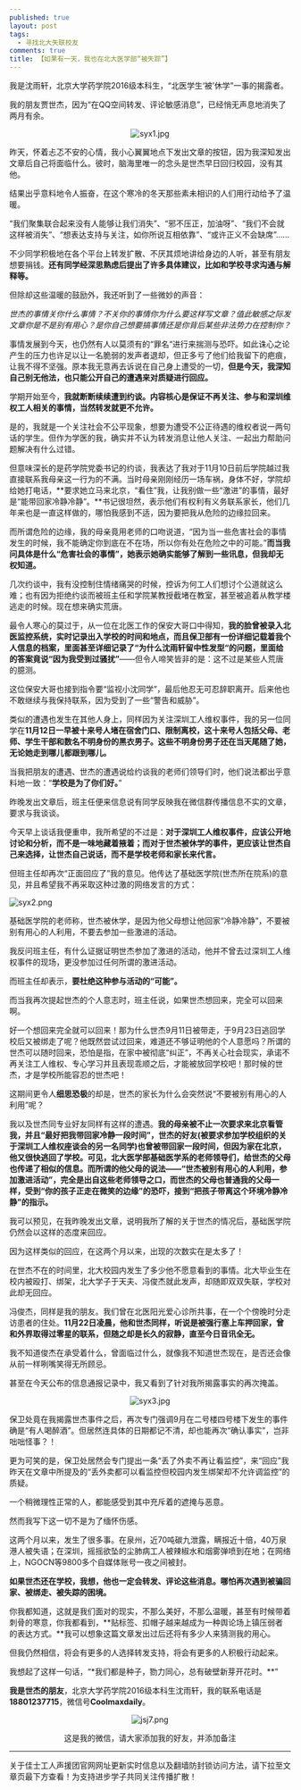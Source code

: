 ```yaml
---
published: true
layout: post
tags: 
  - 寻找北大失联校友
comments: true
title: 【如果有一天，我也在北大医学部“被失踪”】
---
```


我是沈雨轩，北京大学药学院2016级本科生，“北医学生‘被’休学”一事的揭露者。

我的朋友贾世杰，因为“在QQ空间转发、评论敏感消息”，已经悄无声息地消失了两月有余。

<p align="center"><img src="https://i.loli.net/2018/11/29/5bfff3ffc9fde.jpg" alt="syx1.jpg" title="syx1.jpg" /></p>


昨天，怀着忐忑不安的心情，我小心翼翼地点下发出文章的按钮，因为我深知发出文章后自己将面临什么。彼时，脑海里唯一的念头是世杰早日回归校园，没有其他。

结果出乎意料地令人振奋，在这个寒冷的冬天那些素未相识的人们用行动给予了温暖。

“我们聚集联合起来没有人能够让我们消失”、“邪不压正，加油呀”、“我们不会就这样被消失”、“想表达支持与关注，如你所说互相依靠”、“或许正义不会缺席”……

不少同学积极地在各个平台上转发扩散、不厌其烦地讲给身边的人听，甚至有朋友想要捐钱。**还有同学经深思熟虑后提出了许多具体建议，比如和学校寻求沟通与解释等。**

但除却这些温暖的鼓励外，我还听到了一些微妙的声音：

*世杰的事情关你什么事情？不关你的事情你为什么要这样写文章？值此敏感之际发文章你是不是别有用心？是你自己想要搞事情还是你背后某些非法势力在控制你？*

事情发展到今天，也仍然有人以莫须有的“罪名“进行来揣测与恐吓。如此诛心之论产生的压力也许足以让一名脆弱的发声者退却，但正多亏了他们给我留下的疤痕，让我不得不坚强。原本我无意再去诉说在自己身上遭受的一切，**但是今天，我深知自己别无他法，也只能公开自己的遭遇来对质疑进行回应。**

学期开始至今，**我就断断续续遭到约谈。内容核心是保证不再关注、参与和深圳维权工人相关的事情，当然转发就更不允许。**

是的，我就是一个关注社会不公平现象，想要为遭受不公正待遇的维权者说一两句话的学生。但作为学医的我，确实并不认为转发消息让他人关注、一起出力帮助问题解决有什么过错。

但意味深长的是药学院党委书记的约谈，我表达了我对于11月10日前后学院越过我直接联系我母亲这一行为的不满。当时母亲刚刚经历一场车祸，身体不好，学院却给她打电话，**要求她立马来北京，“看住”我，让我别做一些“激进”的事情，最好是“能带回家冷静冷静”。**书记很坦然，表示他们有权利有义务联系家长，他们几年来也是一直这样做的，哪怕我感到不适，因为要把我从危险的边缘拉回来。

而所谓危险的边缘，我的母亲竟用老师的口吻说道，“因为当一些危害社会的事情发生的时候，我不能确定你到底在不在场，所以你有处在危险之中的可能。”**而当我问具体是什么“危害社会的事情”，她表示她确实能够了解到一些讯息，但我却无权知道。**

几次约谈中，我有没控制住情绪痛哭的时候，控诉为何工人们想讨个公道就这么难；也有因为拒绝约谈而被班主任和学院某教授截堵在教室，甚至被追着从教学楼逃走的时候。现在想来确实荒唐。

最令人寒心的莫过于，从一位在北医工作的保安大哥口中得知，**我的脸曾被录入北医监控系统，实时记录出入学校的时间和地点，而且保卫部有一份详细记载着我个人信息的档案，里面甚至详细记录了“为什么沈雨轩留中性发型“的问题，里面给的答案竟说“因为我受到过骚扰”**——但令人啼笑皆非的是：这不过是某些人荒唐的臆测。

这位保安大哥也接到指令要“监视小沈同学”，最后他忍无可忍辞职离开。后来他也不敢继续与我保持联系，因为受到了一些“警告和威胁”。

类似的遭遇也发生在其他人身上，同样因为关注深圳工人维权事件，我的另一位同学在**11月12日一早被十来号人堵在宿舍门口、限制离校，这十来号人包括父母、老师、学生干部和数名不明身份的黑衣男子。这些不明身份男子还在当天尾随了她，无论她走到哪儿都跟到哪儿。**

当我把朋友的遭遇、世杰的遭遇说给约谈我的老师们领导们时，他们说法都出乎意料地一致：“**学校是为了你们好。**”

昨晚发出文章后，班主任便来信息说有同学反映我在微信群传播信息不实的文章，要求与我谈谈。

今天早上谈话我便重申，我所希望的不过是：**对于深圳工人维权事件，应该公开地讨论和分析，而不是一味地藏着掖着；而对于世杰被休学的事件，更应该让世杰自己来选择，让世杰自己说话，而不是学校老师和家长来代言。**

但班主任却再次“正面回应了”我的意见。他传达了基础医学院(世杰所在院系)的意见，并且希望我不再采取这种过激的网络发言的方式：

<img src="https://i.loli.net/2018/11/29/5bfff40ec1c9d.png" alt="syx2.png" title="syx2.png" />


基础医学院的老师称，世杰被休学，是因为他父母想让他回家“冷静冷静”，不要被别有用心的人利用，不要去参加一些激进的活动。

我反问班主任，有什么证据证明世杰参加了激进的活动，他并不曾去过深圳工人维权事件的现场，更没参加过任何所谓的激进活动。

而班主任却表示，**要杜绝这种参与活动的“可能”。**

而当我再次提起世杰的个人意志时，班主任说，如果世杰想回来，完全可以回来啊。

好一个想回来完全就可以回来！那为什么世杰9月11日被带走，于9月23日逃回学校后又被绑走了呢？他既然尝试过回来，难道还不够证明他的个人意愿吗？所谓的世杰可以随时回来，恐怕是指，在家中被彻底“纠正”，不再关心社会现实，承诺不再关注工人维权、专心学习并且表现乖顺之后，才能被放回学校吧！那时候的世杰，才是学校所能容忍的世杰吧！

这期间更令人**细思恐极**的却是，世杰的家长为什么会突然说“不要被别有用心的人利用”呢？

我以及世杰同专业好友同样有这样的遭遇。**我的母亲被不止一次要求来北京看管我，并且“最好把我带回家冷静一段时间”，世杰的好友(被要求参加学校组织的关于深圳工人维权座谈会的另一名同学)也曾被带回家一段时间，但因为家在北京，他又很快逃回了学校。可见，北大医学部基础医学系的老师领导们，给世杰的父母也传递了相似的信息。而所谓的他父母的说法——“世杰被别有用心的人利用，参加激进活动”，完全是出自这些老师领导之口，而世杰的父母也普通我的父母一样，受到“你的孩子正走在微笑的边缘”的恐吓，接到“把孩子带离这个环境冷静冷静”的指示。**

我可以预见，在我昨晚发出文章，说明我所了解的关于世杰的情况后，基础医学院仍然会以这样的态度来回应。

因为这样类似的回应，在这两个月以来，出现的次数实在是太多了！

在世杰不在的时间里，北大校园内发生了多少他不愿意看到的事情。北大毕业生在校内被殴打、绑架，北大学子于天夫、冯俊杰就此发声，却随即双双失联，学校对此却无回应。

冯俊杰，同样是我的朋友。我们曾在北医阳光爱心诊所共事，在一个个傍晚时分走访患者的住处。**11月22日凌晨，他和世杰同样，听说是被强行塞上车押回家，曾和外界取得过零星的联系，但随之却是长久的寂静，直至今日音讯全无。**

我不知道俊杰在承受着什么，曾面临过什么，就像我不知道世杰现在，是否还会像从前一样咧嘴笑得无所顾忌。

甚至在今天公布的信息通报记录中，我又看到了针对我所揭露事实的再次掩盖。

<p align="center"><img src="https://i.loli.net/2018/11/29/5bfff423f2099.jpg" alt="syx3.jpg" title="syx3.jpg" /></p>

保卫处竟在我揭露世杰事件之后，再次专门强调9月在二号楼四号楼下发生的事件确是“有人喝醉酒”。但居然连具体的日期都记不清，却也能再次“确认事实”，岂非咄咄怪事？！

更为可笑的是，保卫处居然会专门提出一条“丢了外卖不再让看监控”，来“回应”我昨天在文章中所提及的“丢外卖都可以看监控但校园内发生绑架却不允许调监控”的质疑。

一个稍微理性正常的人，都能感受到其中充斥着的遮掩与恶意。

然而我写下这一切不是为了缅怀伤感。

这两个月以来，发生了很多事。在泉州，近70吨碳九泄露，瞒报近十倍，40万泉港人被失语；在深圳，摇摇欲坠的尘肺病工人被辣椒水和烟雾弹喷到在地；在网络上，NGOCN等9800多个自媒体账号一夜之间被封。

**如果世杰还在学校，我想，他也一定会转发、评论这些消息。哪怕再次遇到被骗回家、被绑走、被失踪的困境。**

你我都知道，这就是我们面对的现实，不那么美好，不那么温暖，甚至有时候带着刺骨的寒意，你我都看到，**贴标签、扣帽子越来越成为一种舆论场上镇压弱者的表达方式。**我可以想象这篇文章发出过后还将有多少人来猜测我的用心。

但我仍然相信，将会有更多的人选择转发支持，将会有更多的人积极行动起来。

我想起了这样一句话，“*我们都是种子，勠力同心，总有破壁新芽开花时。**”

**我是世杰的朋友**，北京大学药学院2016级本科生沈雨轩，我的联系电话是**18801237715**，微信号**Coolmaxdaily**。

<p align="center"><img src="https://i.loli.net/2018/11/29/5bffbb264343c.png" alt="jsj7.png" title="jsj7.png" /></p>

<p align="center">这是我的微信，请大家添加我的好友，并添加备注</p>

---
关于佳士工人声援团官网网址更新实时信息以及翻墙防封锁访问方法，请下拉至文章页最下方查看！为支持进步学子共同关注传播扩散！

